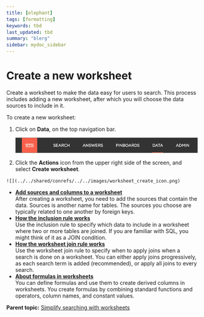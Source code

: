 ```yaml
---
title: [elephant]
tags: [formatting]
keywords: tbd
last_updated: tbd
summary: "blerg"
sidebar: mydoc_sidebar
---
```

# Create a new worksheet

Create a worksheet to make the data easy for users to search. This process includes adding a new worksheet, after which you will choose the data sources to include in it.

To create a new worksheet:

1.   Click on **Data**, on the top navigation bar. 

     ![](../../shared/conrefs/../../images/data_icon.png "Data") 

2.   Click the **Actions** icon from the upper right side of the screen, and select **Create worksheet**. 

    ![](../../shared/conrefs/../../images/worksheet_create_icon.png)


-   **[Add sources and columns to a worksheet](../../admin/worksheets/worksheet_add_tables.html)**  
After creating a worksheet, you need to add the sources that contain the data. Sources is another name for tables. The sources you choose are typically related to one another by foreign keys.
-   **[How the inclusion rule works](../../admin/worksheets/about_inclusion_rule.html)**  
Use the inclusion rule to specify which data to include in a worksheet where two or more tables are joined. If you are familiar with SQL, you might think of it as a JOIN condition.
-   **[How the worksheet join rule works](../../admin/worksheets/progressive_joins.html)**  
Use the worksheet join rule to specify when to apply joins when a search is done on a worksheet. You can either apply joins progressively, as each search term is added \(recommended\), or apply all joins to every search.
-   **[About formulas in worksheets](../../admin/worksheets/about_formulas.html)**  
You can define formulas and use them to create derived columns in worksheets. You create formulas by combining standard functions and operators, column names, and constant values.

**Parent topic:** [Simplify searching with worksheets](../../admin/worksheets/about_worksheets.html)

